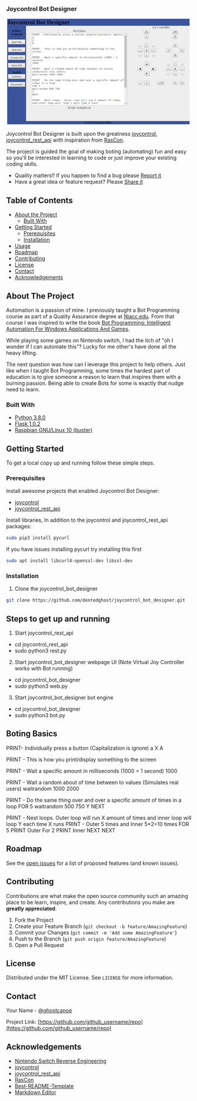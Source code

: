 ###  Joycontrol Bot Designer

![Joycontrol Bot Designer UI](/images/joycontrol_bot_designer_example_smaller.png)

Joycontrol Bot Designer is built upon the greatness [joycontrol](https://github.com/mart1nro/joycontrol), [joycontrol_rest_api](https://github.com/choss/joycontrol_rest_api) with inspiration from [RasCon](https://github.com/SkyoKen/RasCon_NS).

The project is guided the goal of making boting (automating) fun and easy so you'll be interested in learning to code or just improve your existing coding skills.

- Quality matters!!  If you happen to find a bug please [Report it](https://github.com/dentedghost/joycontrol_bot_designer/issues)
- Have a great idea or feature request?  Please [Share it](https://github.com/dentedghost/joycontrol_bot_designer/issues")

## Table of Contents

* [About the Project](#about-the-project)
  * [Built With](#built-with)
* [Getting Started](#getting-started)
  * [Prerequisites](#prerequisites)
  * [Installation](#installation)
* [Usage](#usage)
* [Roadmap](#roadmap)
* [Contributing](#contributing)
* [License](#license)
* [Contact](#contact)
* [Acknowledgements](#acknowledgements)


## About The Project

Automation is a passion of mine.  I previously taught a Bot Programming course as part of a Quality Assurance degree at [Niacc.edu](https://www.niacc.edu/).  From that course I was inspired to write the book [Bot Programming: Intelligent Automation For Windows Applications And Games](https://www.amazon.com/Bot-Programming-Intelligent-Automation-Applications/dp/1453855963).

While playing some games on Nintendo switch,  I had the itch of "oh I wonder if I can automate this"?  Lucky for me other's have done all the heavy lifting.

The next question was how can I leverage this project to help others.  Just like when I taught Bot Programming,  some times the hardest part of education is to give someone a reason to learn that inspires them with a burning passion.  Being able to create Bots for some is exactly that nudge need to learn.

### Built With

* [Python 3.8.0](https://www.python.org/downloads/release/python-380/?ref=codebldr)
* [Flask 1.0.2](https://pypi.org/project/Flask/)
* [Raspbian GNU/Linux 10 (buster)](https://www.raspberrypi.org/blog/buster-the-new-version-of-raspbian/)


## Getting Started

To get a local copy up and running follow these simple steps.

### Prerequisites

Install awesome projects that enabled Joycontrol Bot Designer:
* [joycontrol](https://github.com/mart1nro/joycontrol#installation)
* [joycontrol_rest_api](https://github.com/choss/joycontrol_rest_api#package-requirements)

Install libraries, In addition to the joycontrol and joycontrol_rest_api packages:

```sh
sudo pip3 install pycurl
```
If you have issues installing pycurl try installing this first

```sh
sudo apt install libcurl4-openssl-dev libssl-dev
```

### Installation
 
1. Clone the joycontrol_bot_designer
```sh
git clone https://github.com/dentedghost/joycontrol_bot_designer.git
```

## Steps to get up and running
1. Start joycontrol_rest_api
* cd joycontrol_rest_api
* sudo python3 rest.py

2. Start joycontrol_bot_designer webpage UI (Note Virtual Joy Controller works with Bot running)
* cd joycontrol_bot_designer
* sudo python3 web.py

3. Start joycontrol_bot_designer bot engine
* cd joycontrol_bot_designer
* sudo python3 bot.py

## Boting Basics

PRINT- Individually press a button (Capitalization is ignore)
a
X
A

PRINT - This is how you print/display something to the screen

PRINT - Wait a specific amount in milliseconds (1000 = 1 second)
1000

PRINT - Wait a random about of time between to values (Simulates real users)
waitrandom 1000 2000

PRINT - Do the same thing over and over a specific amount of times in a loop
FOR 5
waitrandom 500 750
Y
NEXT

PRINT - Nest loops.  Outer loop will run X amount of times and inner loop will loop Y each time X runs
PRINT - Outer 5 times and Inner 5*2=10 times
FOR 5
PRINT Outer
For 2
PRINT Inner
NEXT
NEXT


<!-- ROADMAP -->
## Roadmap

See the [open issues](https://github.com/dentedghost/joycontrol_bot_designer/issues) for a list of proposed features (and known issues).



<!-- CONTRIBUTING -->
## Contributing

Contributions are what make the open source community such an amazing place to be learn, inspire, and create. Any contributions you make are **greatly appreciated**.

1. Fork the Project
2. Create your Feature Branch (`git checkout -b feature/AmazingFeature`)
3. Commit your Changes (`git commit -m 'Add some AmazingFeature'`)
4. Push to the Branch (`git push origin feature/AmazingFeature`)
5. Open a Pull Request



<!-- LICENSE -->
## License

Distributed under the MIT License. See `LICENSE` for more information.

<!-- CONTACT -->
## Contact

Your Name - [@ghostcanoe](https://twitter.com/ghostcanoe)

Project Link: [https://github.com/github_username/repo](https://github.com/github_username/repo)

<!-- ACKNOWLEDGEMENTS -->
## Acknowledgements

* [Nintendo Switch Reverse Engineering](https://github.com/dekuNukem/Nintendo_Switch_Reverse_Engineering)
* [joycontrol](https://github.com/mart1nro/joycontrol)
* [joycontrol_rest_api](https://github.com/choss/joycontrol_rest_api)
* [RasCon](https://github.com/SkyoKen/RasCon_NS)
* [Best-README-Template](https://github.com/othneildrew/Best-README-Template)
* [Markdown Editor](https://markdown-editor.github.io/)


